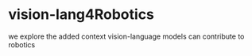 # vision-lang4Robotics
we explore the added context vision-language models can contribute to robotics
